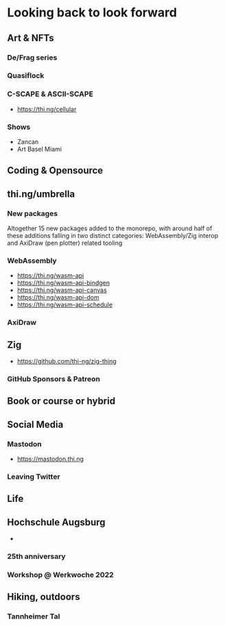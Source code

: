 # Looking back to look forward

## Art & NFTs

### De/Frag series

### Quasiflock

### C-SCAPE & ASCII-SCAPE

-   https://thi.ng/cellular

### Shows

-   Zancan
-   Art Basel Miami

## Coding & Opensource

## thi.ng/umbrella

### New packages

Altogether 15 new packages added to the monorepo, with around half of these additions falling in two distinct categories: WebAssembly/Zig interop and AxiDraw (pen plotter) related tooling

### WebAssembly

-   https://thi.ng/wasm-api
-   https://thi.ng/wasm-api-bindgen
-   https://thi.ng/wasm-api-canvas
-   https://thi.ng/wasm-api-dom
-   https://thi.ng/wasm-api-schedule

### AxiDraw

## Zig

-   https://github.com/thi-ng/zig-thing

### GitHub Sponsors & Patreon

## Book or course or hybrid

## Social Media

### Mastodon

-   https://mastodon.thi.ng

### Leaving Twitter

## Life

## Hochschule Augsburg

-

### 25th anniversary

### Workshop @ Werkwoche 2022

## Hiking, outdoors

### Tannheimer Tal

###
